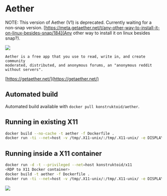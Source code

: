 # Aether

NOTE: This version of Aether (V1) is deprecated.
Currently waiting for a non-snap version.
[https://meta.getaether.net/t/any-other-way-to-install-it-on-linux-besides-snap/184](Any other way to install it on linux besides snap?).

[![](https://images.microbadger.com/badges/image/konstruktoid/aether.svg)](https://microbadger.com/images/konstruktoid/aether "Aether")

```
Aether is a free app that you use to read, write in, and create community
moderated, distributed, and anonymous forums, an "anonymous reddit without servers".
```

[https://getaether.net/](https://getaether.net/)

## Automated build

Automated build available with `docker pull konstruktoid/aether`.

## Running in existing X11

```sh
docker build --no-cache -t aether -f Dockerfile .
docker run -ti --net=host -v /tmp/.X11-unix/:/tmp/.X11-unix/ -e DISPLAY=unix$DISPLAY aether
```

## Running inside a X11 container

```sh
docker run -d -t --privileged --net=host konstruktoid/x11
<RDP to X11 Docker container>
docker build -t aether -f Dockerfile .
docker run -ti --net=host -v /tmp/.X11-unix/:/tmp/.X11-unix/ -e DISPLAY=unix$DISPLAY aether
```

![](https://raw.githubusercontent.com/konstruktoid/Aether_Build/master/x11_aether.png)
